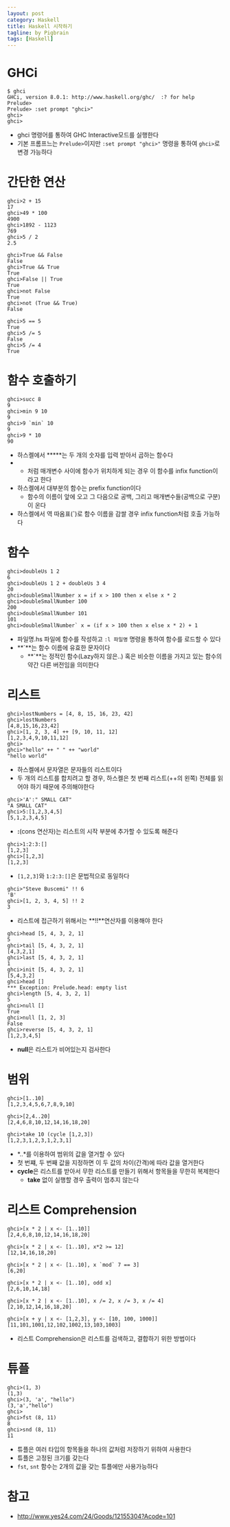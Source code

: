 ```yaml
---
layout: post
category: Haskell
title: Haskell 시작하기  
tagline: by Pigbrain
tags: [Haskell]
---
```


<!--more-->


# GHCi
```
$ ghci
GHCi, version 8.0.1: http://www.haskell.org/ghc/  :? for help
Prelude>
Prelude> :set prompt "ghci>"
ghci>
ghci>
``` 
* ghci 명령어를 통하여 GHC Interactive모드를 실행한다  
* 기본 프롬프느는 `Prelude>`이지만  `:set prompt "ghci>"` 명령을 통하여 `ghci>`로 변경 가능하다  

# 간단한 연산  
```
ghci>2 + 15
17
ghci>49 * 100
4900
ghci>1892 - 1123
769
ghci>5 / 2
2.5

ghci>True && False
False
ghci>True && True
True
ghci>False || True
True
ghci>not False
True
ghci>not (True && True)
False

ghci>5 == 5
True
ghci>5 /= 5
False
ghci>5 /= 4
True
```

# 함수 호출하기  
```
ghci>succ 8
9
ghci>min 9 10
9
ghci>9 `min` 10
9
ghci>9 * 10 
90
``` 

* 하스켈에서 **\***는 두 개의 숫자를 입력 받아서 곱하는 함수다  
* * 처럼 매개변수 사이에 함수가 위치하게 되는 경우 이 함수를 infix function이라고 한다  
* 하스켈에서 대부분의 함수는 prefix function이다  
	* 함수의 이름이 앞에 오고 그 다음으로 공백, 그리고 매개변수들(공백으로 구분)이 온다  
* 하스켈에서 역 따옴표(**`**)로 함수 이름을 감쌀 경우 infix function처럼 호출 가능하다  

# 함수   
```
ghci>doubleUs 1 2
6
ghci>doubleUs 1 2 + doubleUs 3 4
20
ghci>doubleSmallNumber x = if x > 100 then x else x * 2
ghci>doubleSmallNumber 100
200
ghci>doubleSmallNumber 101
101
ghci>doubleSmallNumber` x = (if x > 100 then x else x * 2) + 1

```

* 파일명.hs 파일에 함수를 작성하고 `:l 파일명` 명령을 통하여 함수를 로드할 수 있다   
* **`**는 함수 이름에 유효한 문자이다  
	* **`**는 정적인 함수(Lazy하지 않은..) 혹은 비슷한 이름을 가지고 있는 함수의 약간 다른 버전임을 의미한다  
  
# 리스트 
```
ghci>lostNumbers = [4, 8, 15, 16, 23, 42]
ghci>lostNumbers
[4,8,15,16,23,42]
ghci>[1, 2, 3, 4] ++ [9, 10, 11, 12]
[1,2,3,4,9,10,11,12]
ghci>
ghci>"hello" ++ " " ++ "world"
"hello world"
```
* 하스켈에서 문자열은 문자들의 리스트이다  
* 두 개의 리스트를 합치려고 할 경우, 하스켈은 첫 번째 리스트(++의 왼쪽) 전체를 읽어야 하기 때문에 주의해야한다  
  
```
ghci>'A':" SMALL CAT"
"A SMALL CAT"
ghci>5:[1,2,3,4,5]
[5,1,2,3,4,5]
```
  
* **:**(cons 연산자)는 리스트의 시작 부분에 추가할 수 있도록 해준다  
  
```
ghci>1:2:3:[]
[1,2,3]
ghci>[1,2,3]
[1,2,3]
```
* `[1,2,3]`와 `1:2:3:[]`은 문법적으로 동일하다  

```
ghci>"Steve Buscemi" !! 6
'B'
ghci>[1, 2, 3, 4, 5] !! 2
3
```
* 리스트에 접근하기 위해서는 **!!**연산자를 이용해야 한다    
  
```
ghci>head [5, 4, 3, 2, 1]
5
ghci>tail [5, 4, 3, 2, 1]
[4,3,2,1]
ghci>last [5, 4, 3, 2, 1]
1
ghci>init [5, 4, 3, 2, 1]
[5,4,3,2]
ghci>head []
*** Exception: Prelude.head: empty list
ghci>length [5, 4, 3, 2, 1]
5
ghci>null []
True
ghci>null [1, 2, 3]
False
ghci>reverse [5, 4, 3, 2, 1]
[1,2,3,4,5]
```  
* **null**은 리스트가 비어있는지 검사한다  
  
# 범위  
 
```
ghci>[1..10]
[1,2,3,4,5,6,7,8,9,10]

ghci>[2,4..20]
[2,4,6,8,10,12,14,16,18,20]

ghci>take 10 (cycle [1,2,3])
[1,2,3,1,2,3,1,2,3,1]
```
* *..*를 이용하여 범위의 값을 열거할 수 있다  
* 첫 번쨰, 두 번째 값을 지정하면 이 두 값의 차이(간격)에 따라 값을 열거한다  
* **cycle**은 리스트를 받아서 무한 리스트를 만들기 위해서 항목들을 무한히 복제한다  
	* **take** 없이 실행할 경우 출력이 멈추지 않는다  

# 리스트 Comprehension  
```
ghci>[x * 2 | x <- [1..10]]
[2,4,6,8,10,12,14,16,18,20]

ghci>[x * 2 | x <- [1..10], x*2 >= 12]
[12,14,16,18,20]

ghci>[x * 2 | x <- [1..10], x `mod` 7 == 3]
[6,20]

ghci>[x * 2 | x <- [1..10], odd x]
[2,6,10,14,18]

ghci>[x * 2 | x <- [1..10], x /= 2, x /= 3, x /= 4]
[2,10,12,14,16,18,20]

ghci>[x + y | x <- [1,2,3], y <- [10, 100, 1000]]
[11,101,1001,12,102,1002,13,103,1003]
``` 
* 리스트 Comprehension은 리스트를 검색하고, 결합하기 위한 방법이다  

# 튜플  
```
ghci>(1, 3)
(1,3)
ghci>(3, 'a', "hello")
(3,'a',"hello")
ghci>
ghci>fst (8, 11)
8
ghci>snd (8, 11)
11
```
* 튜플은 여러 타입의 항목들을 하나의 값처럼 저장하기 위하여 사용한다  
* 튜플은 고정된 크기를 갖는다  
* `fst`, `snt` 함수는 2개의 값을 갖는 튜플에만 사용가능하다  
 
  
# 참고 
* http://www.yes24.com/24/Goods/12155304?Acode=101  